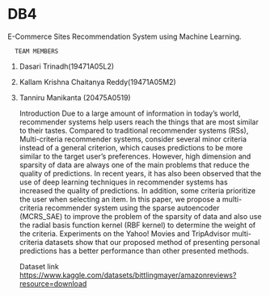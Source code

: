 # DB4
E-Commerce Sites Recommendation System using Machine Learning.

      TEAM MEMBERS
1. Dasari Trinadh(19471A05L2)
2. Kallam Krishna Chaitanya Reddy(19471A05M2)
3. Tanniru Manikanta (20475A0519)
  
    Introduction
Due to a large amount of information in today’s world, recommender systems help users reach the things that are most similar to their tastes. Compared to traditional recommender systems (RSs), Multi-criteria recommender systems, consider several minor criteria instead of a general criterion, which causes predictions to be more similar to the target user’s preferences. However, high dimension and sparsity of data are always one of the main problems that reduce the quality of predictions. In recent years, it has also been observed that the use of deep learning techniques in recommender systems has increased the quality of predictions. In addition, some criteria prioritize the user when selecting an item. In this paper, we propose a multi-criteria recommender system using the sparse autoencoder (MCRS_SAE) to improve the problem of the sparsity of data and also use the radial basis function kernel (RBF kernel) to determine the weight of the criteria. Experiments on the Yahoo! Movies and TripAdvisor multi-criteria datasets show that our proposed method of presenting personal predictions has a better performance than other presented methods.

    Dataset link
https://www.kaggle.com/datasets/bittlingmayer/amazonreviews?resource=download
